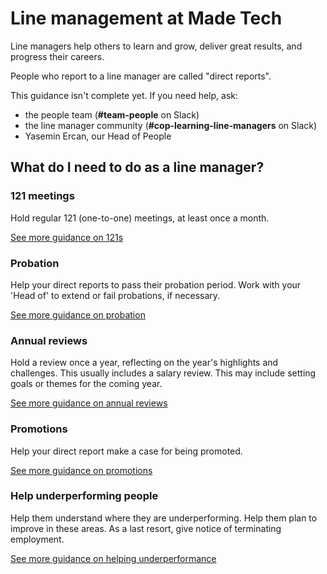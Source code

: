 # Line management at Made Tech

Line managers help others to learn and grow, deliver great results, and progress their careers.

People who report to a line manager are called "direct reports".

This guidance isn't complete yet. If you need help, ask:
- the people team (**#team-people** on Slack)
- the line manager community (**#cop-learning-line-managers** on Slack)
- Yasemin Ercan, our Head of People

## What do I need to do as a line manager?

### 121 meetings
Hold regular 121 (one-to-one) meetings, at least once a month.

[See more guidance on 121s](./121s.md)

### Probation
Help your direct reports to pass their probation period.
Work with your 'Head of' to extend or fail probations, if necessary.

[See more guidance on probation](./probation.md)

### Annual reviews
Hold a review once a year, reflecting on the year's highlights and challenges.
This usually includes a salary review.
This may include setting goals or themes for the coming year.

[See more guidance on annual reviews](./annual_reviews.md)

### Promotions
Help your direct report make a case for being promoted.

[See more guidance on promotions](./promotions.md)

### Help underperforming people
Help them understand where they are underperforming.
Help them plan to improve in these areas.
As a last resort, give notice of terminating employment.

[See more guidance on helping underperformance](./performance.md)
